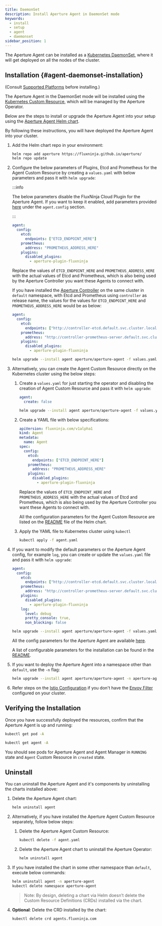 ```yaml
---
title: DaemonSet
description: Install Aperture Agent in DaemonSet mode
keywords:
  - install
  - setup
  - agent
  - daemonset
sidebar_position: 1
---
```


The Aperture Agent can be installed as a
[Kubernetes DaemonSet](https://kubernetes.io/docs/concepts/workloads/controllers/daemonset/),
where it will get deployed on all the nodes of the cluster.

## Installation {#agent-daemonset-installation}

(Consult [Supported Platforms](/get-started/supported-platforms.md) before
installing.)

The Aperture Agent in the DaemonSet mode will be installed using the
[Kubernetes Custom Resource](https://kubernetes.io/docs/concepts/extend-kubernetes/api-extension/custom-resources/),
which will be managed by the Aperture Operator.

Below are the steps to install or upgrade the Aperture Agent into your setup
using the
[Aperture Agent Helm chart](https://artifacthub.io/packages/helm/aperture/aperture-agent).

By following these instructions, you will have deployed the Aperture Agent into
your cluster.

1. Add the Helm chart repo in your environment:

   ```bash
   helm repo add aperture https://fluxninja.github.io/aperture/
   helm repo update
   ```

2. Configure the below parameters of Plugins, Etcd and Prometheus for the Agent
   Custom Resource by creating a `values.yaml` with below parameters and pass it
   with `helm upgrade`:

   :::info

   The below parameters disable the FluxNinja Cloud Plugin for the Aperture
   Agent. If you want to keep it enabled, add parameters provided
   [here](/cloud/plugin.md#configuration) under the `agent.config` section.

   :::

   ```yaml
   agent:
     config:
       etcd:
         endpoints: ["ETCD_ENDPOINT_HERE"]
       prometheus:
         address: "PROMETHEUS_ADDRESS_HERE"
       plugins:
         disabled_plugins:
           - aperture-plugin-fluxninja
   ```

   Replace the values of `ETCD_ENDPOINT_HERE` and `PROMETHEUS_ADDRESS_HERE` with
   the actual values of Etcd and Prometheus, which is also being used by the
   Aperture Controller you want these Agents to connect with.

   If you have installed the
   [Aperture Controller](/get-started/installation/controller.md) on the same
   cluster in `default` namespace, with Etcd and Prometheus using `controller`
   as release name, the values for the values for `ETCD_ENDPOINT_HERE` and
   `PROMETHEUS_ADDRESS_HERE` would be as below:

   ```yaml
   agent:
     config:
       etcd:
         endpoints: ["http://controller-etcd.default.svc.cluster.local:2379"]
       prometheus:
         address: "http://controller-prometheus-server.default.svc.cluster.local:80"
       plugins:
         disabled_plugins:
           - aperture-plugin-fluxninja
   ```

   ```bash
   helm upgrade --install agent aperture/aperture-agent -f values.yaml
   ```

3. Alternatively, you can create the Agent Custom Resource directly on the
   Kubernetes cluster using the below steps:

   1. Create a `values.yaml` for just starting the operator and disabling the
      creation of Agent Custom Resource and pass it with `helm upgrade`:

      ```yaml
      agent:
        create: false
      ```

      ```bash
      helm upgrade --install agent aperture/aperture-agent -f values.yaml
      ```

   2. Create a YAML file with below specifications:

      ```yaml
      apiVersion: fluxninja.com/v1alpha1
      kind: Agent
      metadata:
        name: Agent
      spec:
        config:
          etcd:
            endpoints: ["ETCD_ENDPOINT_HERE"]
          prometheus:
            address: "PROMETHEUS_ADDRESS_HERE"
          plugins:
            disabled_plugins:
              - aperture-plugin-fluxninja
      ```

      Replace the values of `ETCD_ENDPOINT_HERE` and `PROMETHEUS_ADDRESS_HERE`
      with the actual values of Etcd and Prometheus, which is also being used by
      the Aperture Controller you want these Agents to connect with.

      All the configuration parameters for the Agent Custom Resource are listed
      on the
      [README](https://artifacthub.io/packages/helm/aperture/aperture-agent#agent-custom-resource-parameters)
      file of the Helm chart.

   3. Apply the YAML file to Kubernetes cluster using `kubectl`

      ```bash
      kubectl apply -f agent.yaml
      ```

4. If you want to modify the default parameters or the Aperture Agent config,
   for example `log`, you can create or update the `values.yaml` file and pass
   it with `helm upgrade`:

   ```yaml
   agent:
     config:
       etcd:
         endpoints: ["http://controller-etcd.default.svc.cluster.local:2379"]
       prometheus:
         address: "http://controller-prometheus-server.default.svc.cluster.local:80"
       plugins:
         disabled_plugins:
           - aperture-plugin-fluxninja
       log:
         level: debug
         pretty_console: true,
         non_blocking: false
   ```

   ```bash
   helm upgrade --install agent aperture/aperture-agent -f values.yaml
   ```

   All the config parameters for the Aperture Agent are available
   [here](/reference/configuration/agent.md).

   A list of configurable parameters for the installation can be found in the
   [README](https://artifacthub.io/packages/helm/aperture/aperture-agent#parameters).

5. If you want to deploy the Aperture Agent into a namespace other than
   `default`, use the `-n` flag:

   ```bash
   helm upgrade --install agent aperture/aperture-agent -n aperture-agent --create-namespace
   ```

6. Refer steps on the
   [Istio Configuration](/get-started/installation/agent/envoy/istio.md) if you
   don't have the
   [Envoy Filter](https://istio.io/latest/docs/reference/config/networking/envoy-filter/)
   configured on your cluster.

## Verifying the Installation

Once you have successfully deployed the resources, confirm that the Aperture
Agent is up and running:

```bash
kubectl get pod -A

kubectl get agent -A
```

You should see pods for Aperture Agent and Agent Manager in `RUNNING` state and
`Agent` Custom Resource in `created` state.

## Uninstall

You can uninstall the Aperture Agent and it's components by uninstalling the
charts installed above:

1. Delete the Aperture Agent chart:

   ```bash
   helm uninstall agent
   ```

2. Alternatively, if you have installed the Aperture Agent Custom Resource
   separately, follow below steps:

   1. Delete the Aperture Agent Custom Resource:

      ```bash
      kubectl delete -f agent.yaml
      ```

   2. Delete the Aperture Agent chart to uninstall the Aperture Operator:

      ```bash
      helm uninstall agent
      ```

3. If you have installed the chart in some other namespace than `default`,
   execute below commands:

   ```bash
   helm uninstall agent -n aperture-agent
   kubectl delete namespace aperture-agent
   ```

   > Note: By design, deleting a chart via Helm doesn’t delete the Custom
   > Resource Definitions (CRDs) installed via the chart.

4. **Optional**: Delete the CRD installed by the chart:

   ```bash
   kubectl delete crd agents.fluxninja.com
   ```
